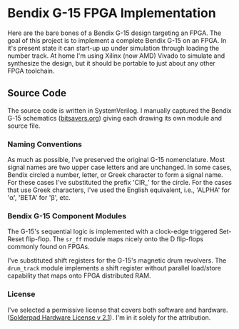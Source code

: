 # Bendix G-15 FPGA Implementation

Here are the bare bones of a Bendix G-15 design targeting an FPGA. The goal of this project is to implement a complete Bendix G-15 on an FPGA. In it's present state it can start-up up under simulation through loading the number track. At home I'm using Xilinx (now AMD) Vivado to simulate and synthesize the design, but it should be portable to just about any other FPGA toolchain.

## Source Code

The source code is written in SystemVerilog. I manually captured the Bendix G-15 schematics ([bitsavers.org](http://bitsavers.org/pdf/bendix/g-15/schematics/G15D_Schems.pdf)) giving each drawing its own module and source file.

### Naming Conventions

As much as possible, I've preserved the original G-15 nomenclature. Most signal names are two upper case letters and are unchanged. In some cases, Bendix circled a number, letter, or Greek character to form a signal name. For these cases I've substituted the prefix 'CIR_' for the circle. For the cases that use Greek characters, I've used the English equivalent, i.e., 'ALPHA' for 'α', 'BETA' for 'β', etc.

### Bendix G-15 Component Modules

The G-15's sequential logic is implemented with a clock-edge triggered Set-Reset flip-flop. The `sr_ff` module maps nicely onto the D flip-flops commonly found on FPGAs.

I've substituted shift registers for the G-15's magnetic drum revolvers. The `drum_track` module implements a shift register without parallel load/store capability that maps onto FPGA distributed RAM.

### License

I've selected a permissive license that covers both software and hardware. ([Solderpad Hardware License v 2.1](https://solderpad.org/licenses/SHL-2.1/)). I'm in it solely for the attribution.